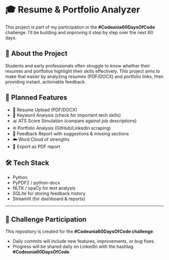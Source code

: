 # 🎓 Resume & Portfolio Analyzer  

This project is part of my participation in the **#Codeunia60DaysOfCode** challenge. I’ll be building and improving it step by step over the next 60 days.  

## 📌 About the Project  
Students and early professionals often struggle to know whether their resumes and portfolios highlight their skills effectively. This project aims to make that easier by analyzing resumes (PDF/DOCX) and portfolio links, then providing instant, actionable feedback.

## 🚀 Planned Features
- 📂 Resume Upload (PDF/DOCX)  
- 🔑 Keyword Analysis (check for important tech skills)  
- 📊 ATS Score Simulation (compare against job descriptions)  
- 🌐 Portfolio Analysis (GitHub/LinkedIn scraping)  
- 📝 Feedback Report with suggestions & missing sections  
- ☁️ Word Cloud of strengths  
- 📑 Export as PDF report    

## 🛠️ Tech Stack
- Python  
- PyPDF2 / python-docx  
- NLTK / spaCy for text analysis  
- SQLite for storing feedback history  
- Streamlit (for dashboard & reports)  

---

## 🚀 Challenge Participation
This repository is created for the **#Codeunia60DaysOfCode challenge**.  
- Daily commits will include new features, improvements, or bug fixes.  
- Progress will be shared daily on LinkedIn with the hashtag **#Codeunia60DaysOfCode**.
